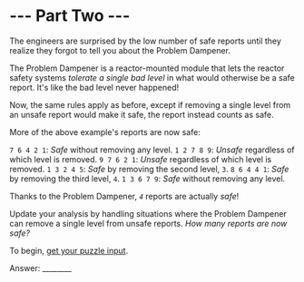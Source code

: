# --- Part Two ---

The engineers are surprised by the low number of safe reports until they realize they forgot to tell you about the Problem Dampener.

The Problem Dampener is a reactor-mounted module that lets the reactor safety systems *tolerate a single bad level* in what would otherwise be a safe report. It's like the bad level never happened!

Now, the same rules apply as before, except if removing a single level from an unsafe report would make it safe, the report instead counts as safe.

More of the above example's reports are now safe:

`7 6 4 2 1`: *Safe* without removing any level.
`1 2 7 8 9`: *Unsafe* regardless of which level is removed.
`9 7 6 2 1`: *Unsafe* regardless of which level is removed.
`1 3 2 4 5`: *Safe* by removing the second level, `3`.
`8 6 4 4 1`: *Safe* by removing the third level, `4`.
`1 3 6 7 9`: *Safe* without removing any level.

Thanks to the Problem Dampener, *`4`* reports are actually *safe*!

Update your analysis by handling situations where the Problem Dampener can remove a single level from unsafe reports. *How many reports are now safe?*


To begin, [get your puzzle input](./challenge_`2`.txt).

Answer: ________